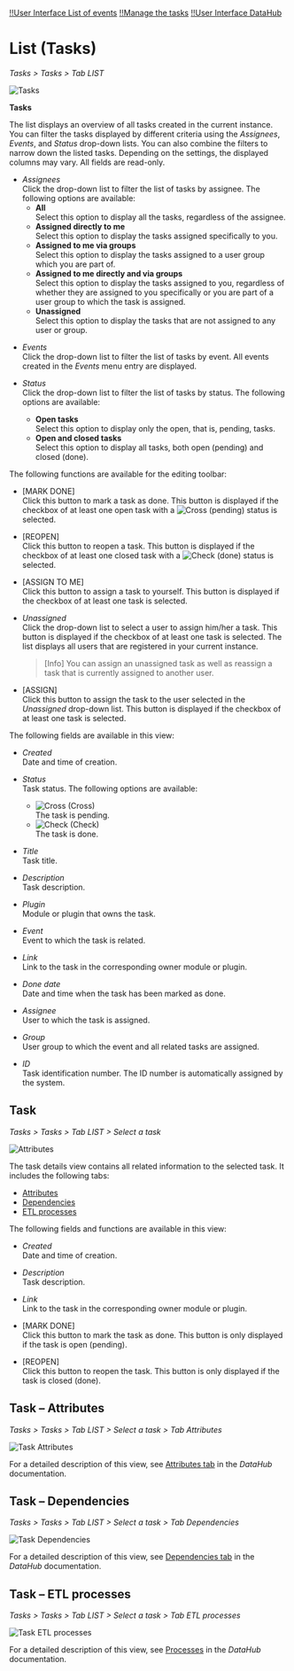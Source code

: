 [!!User Interface List of events](./03a_List.md)
[!!Manage the tasks](../Operation/02_ManageTasks.md)
[!!User Interface DataHub](../../DataHub/UserInterface/00_UserInterface.md)

# List (Tasks)

*Tasks > Tasks > Tab LIST*

![Tasks](../../Assets/Screenshots/Tasks/Tasks/ListTasks.png "[Tasks]")

**Tasks**

The list displays an overview of all tasks created in the current instance. You can filter the tasks displayed by different criteria using the *Assignees*, *Events*, and *Status* drop-down lists. You can also combine the filters to narrow down the listed tasks. Depending on the settings, the displayed columns may vary. All fields are read-only.

- *Assignees*  
    Click the drop-down list to filter the list of tasks by assignee. The following options are available:  
    - **All**  
        Select this option to display all the tasks, regardless of the assignee.
    - **Assigned directly to me**  
        Select this option to display the tasks assigned specifically to you. 
    - **Assigned to me via groups**  
        Select this option to display the tasks assigned to a user group which you are part of.
    - **Assigned to me directly and via groups**  
        Select this option to display the tasks assigned to you, regardless of whether they are assigned to you specifically or you are part of a user group to which the task is assigned.
    - **Unassigned**  
        Select this option to display the tasks that are not assigned to any user or group.

[comment]: <> (Entwicklung: Es sollte Assigned to me directly ODER via groups sein! RS mit Modulexperten) 

- *Events*  
    Click the drop-down list to filter the list of tasks by event. All events created in the *Events* menu entry are displayed.

- *Status*  
    Click the drop-down list to filter the list of tasks by status. The following options are available:  
    - **Open tasks**  
        Select this option to display only the open, that is, pending, tasks.
    - **Open and closed tasks**  
        Select this option to display all tasks, both open (pending) and closed (done).

The following functions are available for the editing toolbar: 

- [MARK DONE]  
    Click this button to mark a task as done. This button is displayed if the checkbox of at least one open task with a ![Cross](../../Assets/Icons/Cross05.png "[Cross] ") (pending) status is selected.

- [REOPEN]  
    Click this button to reopen a task. This button is displayed if the checkbox of at least one closed task with a ![Check](../../Assets/Icons/Check02.png "[Check]") (done) status is selected.

- [ASSIGN TO ME]  
    Click this button to assign a task to yourself. This button is displayed if the checkbox of at least one task is selected.

- *Unassigned*  
    Click the drop-down list to select a user to assign him/her a task. This button is displayed if the checkbox of at least one task is selected. The list displays all users that are registered in your current instance. 

    > [Info] You can assign an unassigned task as well as reassign a task that is currently assigned to another user.

- [ASSIGN]  
    Click this button to assign the task to the user selected in the *Unassigned* drop-down list. This button is displayed if the checkbox of at least one task is selected.


The following fields are available in this view:

- *Created*  
    Date and time of creation.

- *Status*  
    Task status. The following options are available:
    - ![Cross](../../Assets/Icons/Cross05.png "[Cross]") (Cross)   
        The task is pending.  
    - ![Check](../../Assets/Icons/Check02.png "[Check]") (Check)  
        The task is done.

- *Title*  
    Task title.

- *Description*  
    Task description.

- *Plugin*  
    Module or plugin that owns the task.

- *Event*  
    Event to which the task is related.

- *Link*  
    Link to the task in the corresponding owner module or plugin.

- *Done date*  
    Date and time when the task has been marked as done.

- *Assignee*  
    User to which the task is assigned.

- *Group*  
    User group to which the event and all related tasks are assigned.

- *ID*  
    Task identification number. The ID number is automatically assigned by the system.



## Task

*Tasks > Tasks > Tab LIST > Select a task*

![Attributes](../../Assets/Screenshots/Tasks/Tasks/TaskAttributes.png "[Attributes]")

The task details view contains all related information to the selected task. It includes the following tabs:

- [Attributes](#task-–-attributes)
- [Dependencies](#task-–-dependencies)
- [ETL processes](#task-–-etl-processes)

[comment]: <> (Entwicklung: Diese Ansicht hat keinen Namen. Es sollte Task 1234 oder XYZ heißen o.ä. Gibt es schon einen FETA Ticket dazu?)

The following fields and functions are available in this view:

- *Created*  
    Date and time of creation.

- *Description*  
    Task description.

- *Link*  
    Link to the task in the corresponding owner module or plugin.

- [MARK DONE]  
    Click this button to mark the task as done. This button is only displayed if the task is open (pending).

- [REOPEN]  
    Click this button to reopen the task. This button is only displayed if the task is closed (done).


## Task &ndash; Attributes

*Tasks > Tasks > Tab LIST > Select a task > Tab Attributes*

![Task Attributes](../../Assets/Screenshots/Tasks/Tasks/TaskAttributes.png "[Task Attributes]")

For a detailed description of this view, see [Attributes tab](../../DataHub/UserInterface/06_AttributesTab.md) in the *DataHub* documentation.

## Task &ndash; Dependencies

*Tasks > Tasks > Tab LIST > Select a task > Tab Dependencies*

![Task Dependencies](../../Assets/Screenshots/Tasks/Tasks/TaskDependencies.png "[Task Dependencies]")

For a detailed description of this view, see [Dependencies tab](../../DataHub/UserInterface/07_DependenciesTab.md) in the *DataHub* documentation.


## Task &ndash; ETL processes

*Tasks > Tasks > Tab LIST > Select a task > Tab ETL processes*

![Task ETL processes](../../Assets/Screenshots/Tasks/Tasks/TaskETLProcesses.png "[Task ETL processes]")

For a detailed description of this view, see [Processes](../../DataHub/UserInterface/02b_Processes.md) in the *DataHub* documentation.
